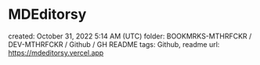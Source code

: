 # MDEditorsy

created: October 31, 2022 5:14 AM (UTC)
folder: BOOKMRKS-MTHRFCKR / DEV-MTHRFCKR / Github / GH README
tags: Github, readme
url: https://mdeditorsy.vercel.app